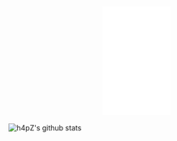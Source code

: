 <a href="https://www.h4pz.co/">
  <p align="center">
    <img src="https://raw.githubusercontent.com/h4pZ/h4pZ/master/logo.png">
  </p>
</a>





![h4pZ's github stats](https://github-readme-stats.vercel.app/api?username=h4pz&show_icons=true&title_color=ffffff&text_color=79acf3&icon_color=8a8a8a&bg_color=0d1117)
